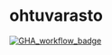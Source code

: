 # ohtuvarasto

[![GHA_workflow_badge](https://github.com/ruokokoski/ohtu/workflows/CI/badge.svg)](https://github.com/ruokokoski/ohtu/actions)